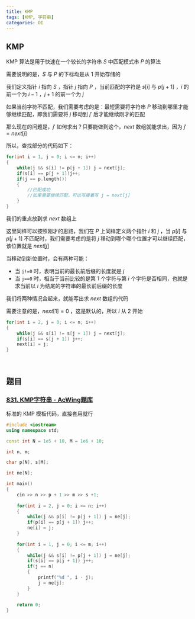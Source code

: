 ```yaml
---
title: KMP
tags: [KMP, 字符串]
categories: OI
---
```


## KMP

KMP 算法是用于快速在一个较长的字符串 $S$ 中匹配模式串 $P$ 的算法

需要说明的是，$S$ 与 $P$ 的下标均是从 1 开始存储的

我们定义指针 $i$ 指向 $S$ ，指针 $j$ 指向 $P$ ，当前匹配的字符是 $s[i]$ 与 $p[j+1]$ ，$i$ 的前一个为 $i-1$ ，$j+1$ 的前一个为 $j$ 

如果当前字符不匹配，我们需要考虑的是：最短需要将字符串 $P$ 移动到哪里才能够继续匹配，即我们需要将 $j$ 移动到 $j'$ 后才能继续刚才的匹配

那么现在的问题是，$j'$ 如何求出？只要能做到这个，$next$ 数组就能求出，因为 $j'=next[j]$ 

所以，查找部分的代码如下：

```cpp
for(int i = 1, j = 0; i <= n; i++)
{
    while(j && s[i] != p[j + 1]) j = next[j];
    if(s[i] == p[j + 1])j++;
    if(j == p.length())
    {
        //匹配成功
        //如果需要继续匹配，可以写接着写 j = next[j]
    }
}
```

我们的重点放到求 $next$ 数组上

这里同样可以按照刚才的思路，我们在 $P$ 上同样定义两个指针 $i$ 和 $j$ ，当 $p[i]$ 与 $p[j+1]$ 不匹配时，我们需要考虑的是将 $j$ 移动到哪个哪个位置才可以继续匹配，该位置就是 $next[j]$ 

当移动到新位置时，会有两种可能：

* 当 `j!=0` 时，表明当前的最长前后缀的长度就是 $j$ 
* 当 `j==0` 时，相当于当前比较的是第 1 个字符与第 $i$ 个字符是否相同，也就是求当前以 $i$ 为结尾的字符串的最长前后缀的长度

我们将两种情况合起来，就能写出求 $next$ 数组的代码

需要注意的是，$next[1] = 0$ ，这是默认的，所以 $i$ 从 2 开始

```cpp
for(int i = 2, j = 0; i <= n; i++)
{
    while(j && s[i] != s[j + 1]) j = next[j];
    if(s[i] == s[j + 1]) j++;
    next[i] = j;
}
```

​	 

## 题目

### [831. KMP字符串 - AcWing题库](https://www.acwing.com/problem/content/833/) 

标准的 KMP 模板代码，直接套用就行

```cpp
#include <iostream>
using namespace std;

const int N = 1e5 + 10, M = 1e6 + 10;

int n, m;

char p[N], s[M];

int ne[N];

int main()
{
    cin >> n >> p + 1 >> m >> s +1;
    
    for(int i = 2, j = 0; i <= n; i++)
    {
        while(j && p[i] != p[j + 1]) j = ne[j];
        if(p[i] == p[j + 1]) j++;
        ne[i] = j;
    }
    
    for(int i = 1, j = 0; i <= m; i++)
    {
        while(j && s[i] != p[j + 1]) j = ne[j];
        if(s[i] == p[j + 1]) j++;
        if(j == n)
        {
            printf("%d ", i - j);
            j = ne[j];
        }
    }
    
    return 0;
}
```

